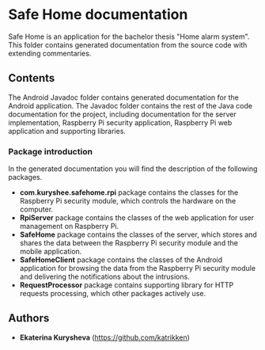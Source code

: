# Safe Home documentation

Safe Home is an application for the bachelor thesis "Home alarm system". This folder contains generated documentation from the source code with extending commentaries.

## Contents

The Android Javadoc folder contains generated documentation for the Android application.
The Javadoc folder contains the rest of the Java code documentation for the project, including documentation for the server implementation, Raspberry Pi security application, Raspberry Pi web application and supporting libraries.

### Package introduction

In the generated documentation you will find the description of the following packages.

* **com.kuryshee.safehome.rpi** package contains the classes for the Raspberry Pi security module, which controls the hardware on the computer.
* **RpiServer** package contains the classes of the web application for user management on Raspberry Pi.
* **SafeHome** package contains the classes of the server, which stores and shares the data between the Raspberry Pi security module and the mobile application.
* **SafeHomeClient** package contains the classes of the Android application for browsing the data from the Raspberry Pi security module and delivering the notifications about the intrusions. 
* **RequestProcessor** package contains supporting library for HTTP requests processing, which other packages actively use.

## Authors

* **Ekaterina Kurysheva** (https://github.com/katrikken)
